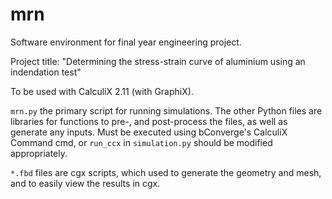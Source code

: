 # mrn
Software environment for final year engineering project.

Project title: "Determining the stress-strain curve of aluminium using an indendation test"

To be used with CalculiX 2.11 (with GraphiX).


```mrn.py``` the primary script for running simulations. The other Python files are libraries for functions to pre-, and post-process the files, as well as generate any inputs. Must be executed using bConverge's CalculiX Command cmd, or ```run_ccx``` in ```simulation.py``` should be modified appropriately.

```*.fbd``` files are cgx scripts, which used to generate the geometry and mesh, and to easily view the results in cgx.
